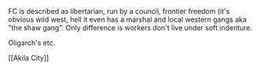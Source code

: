 FC is described as libertarian, run by a council, frontier freedom (it's obvious wild west, hell it even has a marshal and local western gangs aka "the shaw gang". Only difference is workers don't live under soft indenture. 

Oligarch's etc.

[[Akila City]]